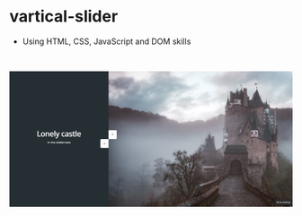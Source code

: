 # vartical-slider

* Using HTML, CSS, JavaScript and DOM skills
<br/>

![alt text](https://github.com/sharminK/vartical-slider/blob/master/vartical-slider.png)
